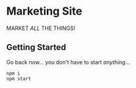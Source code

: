 # Marketing Site

MARKET *ALL* THE THINGS!

## Getting Started

Go back now... you don't have to start *anything*...

```
npm i
npm start
```